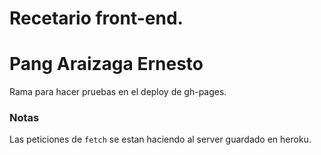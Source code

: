 # Recetario front-end.

# Pang Araizaga Ernesto

Rama para hacer pruebas en el deploy de gh-pages.

### Notas

Las peticiones de `fetch` se estan haciendo al server guardado en heroku.
